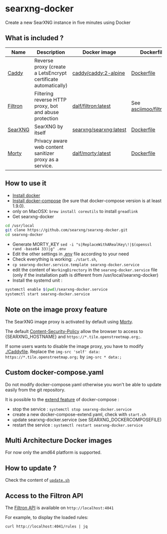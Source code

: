 # searxng-docker

Create a new SearXNG  instance in five minutes using Docker

## What is included ?

| Name | Description | Docker image | Dockerfile |
| -- | -- | -- | -- |
| [Caddy](https://github.com/caddyserver/caddy) | Reverse proxy (create a LetsEncrypt certificate automatically) | [caddy/caddy:2-alpine](https://hub.docker.com/_/caddy) | [Dockerfile](https://github.com/caddyserver/caddy-docker) |
| [Filtron](https://github.com/dalf/filtron) |  Filtering reverse HTTP proxy, bot and abuse protection | [dalf/filtron:latest](https://hub.docker.com/r/dalf/filtron) | See [asciimoo/filtron#4](https://github.com/asciimoo/filtron/pull/4) |
| [SearXNG](https://github.com/searxng/searxng) | SearXNG by itself | [searxng/searxng:latest](https://hub.docker.com/r/searxng/searxng) | [Dockerfile](https://github.com/searxng/searxng/blob/master/Dockerfile) |
| [Morty](https://github.com/dalf/morty) | Privacy aware web content sanitizer proxy as a service. | [dalf/morty:latest](https://hub.docker.com/r/dalf/morty) | [Dockerfile](https://github.com/dalf/morty/blob/master/Dockerfile) |

## How to use it
- [Install docker](https://docs.docker.com/install/)
- [Install docker-compose](https://docs.docker.com/compose/install/) (be sure that docker-compose version is at least 1.9.0).
- only on MacOSX: ```brew install coreutils``` to install ```greadlink```
- Get searxng-docker
```sh
cd /usr/local
git clone https://github.com/searxng/searxng-docker.git
cd searxng-docker
```
- Generate MORTY_KEY ```sed -i "s|ReplaceWithARealKey\!|$(openssl rand -base64 33)|g" .env```
- Edit the other settings in [.env](https://github.com/searxng/searxng-docker/blob/master/.env) file according to your need
- Check everything is working: ```./start.sh```,
- ```cp searxng-docker.service.template searxng-docker.service```
- edit the content of ```WorkingDirectory``` in the ```searxng-docker.service``` file (only if the installation path is different from /usr/local/searxng-docker)
- Install the systemd unit :
```sh
systemctl enable $(pwd)/searxng-docker.service
systemctl start searxng-docker.service
```

## Note on the image proxy feature

The SearXNG image proxy is activated by default using [Morty](https://github.com/dalf/morty).

The default [Content-Security-Policy](https://developer.mozilla.org/en-US/docs/Web/HTTP/Headers/Content-Security-Policy) allow the browser to access to {SEARXNG_HOSTNAME} and ```https://*.tile.openstreetmap.org;```.

If some users wants to disable the image proxy, you have to modify [./Caddyfile](https://github.com/searxng/searxng-docker/blob/master/Caddyfile). Replace the ```img-src 'self' data: https://*.tile.openstreetmap.org;``` by ```img-src * data:;```

## Custom docker-compose.yaml

Do not modify docker-compose.yaml otherwise you won't be able to update easily from the git repository.

It is possible to the [extend feature](https://docs.docker.com/compose/extends/) of docker-compose :
- stop the service : ```systemctl stop searxng-docker.service```
- create a new docker-compose-extend.yaml, check with ```start.sh```
- update searxng-docker.service (see SEARXNG_DOCKERCOMPOSEFILE)
- restart the service : ```systemctl restart searxng-docker.service```

## Multi Architecture Docker images

For now only the amd64 platform is supported.

## How to update ?

Check the content of [```update.sh```](https://github.com/searxng/searxng-docker/blob/master/update.sh)

## Access to the Filtron API

The [Filtron API](https://github.com/dalf/filtron#api) is available on ```http://localhost:4041```

For example, to display the loaded rules:
```
curl http://localhost:4041/rules | jq
```
